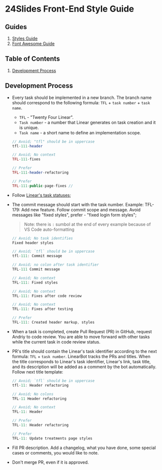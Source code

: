 # 24Slides Front-End Style Guide

## Guides

1. [Styles Guide](Styles)
1. [Font Awesome Guide](FontAwesome)

## Table of Contents

1. [Development Process](#development-process)

## Development Process

- Every task should be implemented in a new branch. The branch name should correspond to the following formula: `TFL` + `task number` + `task name`.

  - `TFL` - "Twenty Four Linear".
  - `Task number` - a number that Linear generates on task creation and it is unique.
  - `Task name` - a short name to define an implementation scope.

  ```php
  // Avoid; "tfl" should be in uppercase
  tfl-111-header

  // Avoid; No context
  TFL-111-fixes

  // Prefer
  TFL-111-header-refactoring

  // Prefer
  TFL-111-public-page-fixes //
  ```

- Follow [Linear's task statuses](https://tppr.me/8EemA);

- The commit message should start with the task number. Example: TFL-179: Add new feature. Follow commit scope and message. Avoid messages like "fixed styles", prefer - "fixed login form styles";

  > Note: there is `:` sumbol at the end of every example because of VS Code auto-formatting

  ```js
  // Avoid; No task identifies
  Fixed header styles

  // Avoid; `tfl` should be in uppercase
  tfl-111: Commit message

  // Avoid; no colon after task identifier
  TFL-111 Commit message

  // Avoid; No context
  TFL-111: Fixed styles

  // Avoid; No context
  TFL-111: Fixes after code review

  // Avoid; No context
  TFL-111: Fixes after testing

  // Prefer
  TFL-111: Created header markup, styles
  ```

- When a task is completed, create Pull Request (PR) in GitHub, request Andriy to code review. You are able to move forward with other tasks while the current task in code review status.

- PR's title should contain the Linear's task identifier according to the next formula: `TFL` + `task number`. LinearBot tracks the PRs and titles. When the title corresponds to Linear's task identifier, Linear's link, task title, and its description will be added as a comment by the bot automatically. Follow next title template:

  ```js
  // Avoid; `tfl` should be in uppercase
  tfl-11: Header refactoring

  // Avoid; No colons
  TFL-11 Header refactoring

  // Avoid; No context
  TFL-11: Header

  // Prefer
  TFL-11: Header refactoring

  // Prefer
  TFL-11: Update treatments page styles
  ```

- Fill PR description. Add a changelog, what you have done, some special cases or comments, you would like to note.

- Don't merge PR, even if it is approved.
